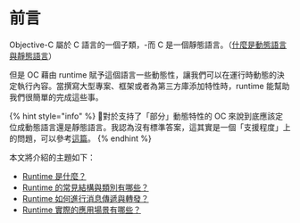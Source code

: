 # 前言

Objective-C 屬於 C 語言的一個子類，-而 C 是一個靜態語言。（[什麼是動態語言與靜態語言](https://www.jianshu.com/p/898b7de664da)）

但是 OC 藉由 runtime 賦予這個語言一些動態性，讓我們可以在運行時動態的決定執行內容。當撰寫大型專案、框架或者為第三方庫添加特性時，runtime 能幫助我們很簡單的完成這些事。

{% hint style="info" %}
對於支持了「部分」動態特性的 OC 來說到底應該定位成動態語言還是靜態語言。我認為沒有標準答案，這其實是一個「支援程度」上的問題，可以參考[這篇](https://www.zhihu.com/question/19970471)。
{% endhint %}

本文將介紹的主題如下：

* [Runtime 是什麼？](runtime-shi-shen.md)
* [Runtime 的常見結構與類別有哪些？](runtime-xiao-xi.md)
* [Runtime 如何進行消息傳遞與轉發？](runtime-de-xiao-xi.md)
* [Runtime 實際的應用場景有哪些？](runtime-de-yong-jing.md)



